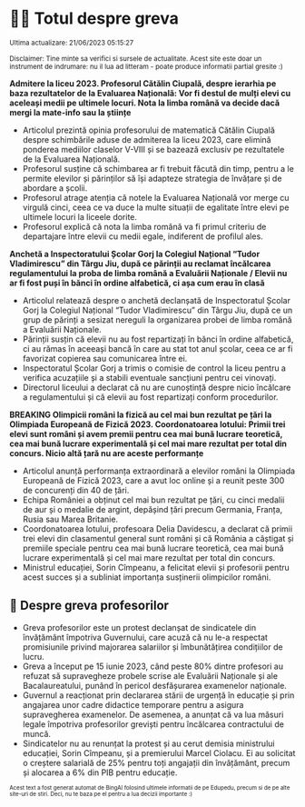 # 👩‍🏫 Totul despre greva
<sub>Ultima actualizare: 21/06/2023 05:15:27</sub>

<sub>Disclaimer: Tine minte sa verifici si sursele de actualitate. Acest site este doar un instrument de indrumare: nu il lua ad litteram - poate produce informatii partial gresite :)</sub>

**Admitere la liceu 2023. Profesorul Cătălin Ciupală, despre ierarhia pe baza rezultatelor de la Evaluarea Națională: Vor fi destul de mulți elevi cu aceleași medii pe ultimele locuri. Nota la limba română va decide dacă mergi la mate-info sau la științe**

- Articolul prezintă opinia profesorului de matematică Cătălin Ciupală despre schimbările aduse de admiterea la liceu 2023, care elimină ponderea mediilor claselor V-VIII și se bazează exclusiv pe rezultatele de la Evaluarea Națională.
- Profesorul susține că schimbarea ar fi trebuit făcută din timp, pentru a le permite elevilor și părinților să își adapteze strategia de învățare și de abordare a școlii.
- Profesorul atrage atenția că notele la Evaluarea Națională vor merge cu virgulă cinci, ceea ce va duce la multe situații de egalitate între elevi pe ultimele locuri la liceele dorite.
- Profesorul explică că nota la limba română va fi primul criteriu de departajare între elevii cu medii egale, indiferent de profilul ales.

**Anchetă a Inspectoratului Școlar Gorj la Colegiul Național “Tudor Vladimirescu” din Târgu Jiu, după ce părinții au reclamat încălcarea regulamentului la proba de limba română a Evaluării Naționale / Elevii nu ar fi fost puși în bănci în ordine alfabetică, ci așa cum erau în clasă**

- Articolul relatează despre o anchetă declanșată de Inspectoratul Școlar Gorj la Colegiul Național “Tudor Vladimirescu” din Târgu Jiu, după ce un grup de părinți a sesizat nereguli la organizarea probei de limba română a Evaluării Naționale.
- Părinții susțin că elevii nu au fost repartizați în bănci în ordine alfabetică, ci au rămas în aceeași bancă în care au stat tot anul școlar, ceea ce ar fi favorizat copierea sau comunicarea între ei.
- Inspectoratul Școlar Gorj a trimis o comisie de control la liceu pentru a verifica acuzațiile și a stabili eventuale sancțiuni pentru cei vinovați.
- Directorul liceului a declarat că nu are cunoștință despre nicio încălcare a regulamentului și că elevii au fost repartizați conform procedurilor.

**BREAKING Olimpicii români la fizică au cel mai bun rezultat pe țări la Olimpiada Europeană de Fizică 2023. Coordonatoarea lotului: Primii trei elevi sunt români și avem premii pentru cea mai bună lucrare teoretică, cea mai bună lucrare experimentală și cel mai mare rezultat per total din concurs. Nicio altă țară nu are aceste performanțe**

- Articolul anunță performanța extraordinară a elevilor români la Olimpiada Europeană de Fizică 2023, care a avut loc online și a reunit peste 300 de concurenți din 40 de țări.
- Echipa României a obținut cel mai bun rezultat pe țări, cu cinci medalii de aur și o medalie de argint, depășind țări precum Germania, Franța, Rusia sau Marea Britanie.
- Coordonatoarea lotului, profesoara Delia Davidescu, a declarat că primii trei elevi din clasamentul general sunt români și că România a câștigat și premiile speciale pentru cea mai bună lucrare teoretică, cea mai bună lucrare experimentală și cel mai mare rezultat per total din concurs.
- Ministrul educației, Sorin Cîmpeanu, a felicitat elevii și profesorii pentru acest succes și a subliniat importanța susținerii olimpicilor români.

## 🏫 Despre greva profesorilor

- Greva profesorilor este un protest declanșat de sindicatele din învățământ împotriva Guvernului, care acuză că nu le-a respectat promisiunile privind majorarea salariilor și îmbunătățirea condițiilor de lucru.
- Greva a început pe 15 iunie 2023, când peste 80% dintre profesori au refuzat să supravegheze probele scrise ale Evaluării Naționale și ale Bacalaureatului, punând în pericol desfășurarea examenelor naționale.
- Guvernul a reacționat prin declararea stării de urgență în educație și prin angajarea unor cadre didactice temporare pentru a asigura supravegherea examenelor. De asemenea, a anunțat că va lua măsuri legale împotriva profesorilor greviști pentru încălcarea contractului de muncă.
- Sindicatelor nu au renunțat la protest și au cerut demisia ministrului educației, Sorin Cîmpeanu, și a premierului Marcel Ciolacu. Ei au solicitat o creștere salarială de 25% pentru toți angajații din învățământ, precum și alocarea a 6% din PIB pentru educație.


<sub><sub>Acest text a fost generat automat de BingAI folosind ultimele informatii de pe Edupedu, precum si de pe alte site-uri de stiri. Deci, nu te baza pe el pentru a lua decizii importante :)</sub></sub>